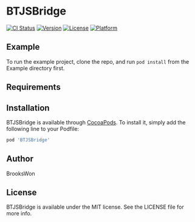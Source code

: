 # BTJSBridge

[![CI Status](https://img.shields.io/travis/BrooksWon/BTJSBridge.svg?style=flat)](https://travis-ci.org/BrooksWon/BTJSBridge)
[![Version](https://img.shields.io/cocoapods/v/BTJSBridge.svg?style=flat)](https://cocoapods.org/pods/BTJSBridge)
[![License](https://img.shields.io/cocoapods/l/BTJSBridge.svg?style=flat)](https://cocoapods.org/pods/BTJSBridge)
[![Platform](https://img.shields.io/cocoapods/p/BTJSBridge.svg?style=flat)](https://cocoapods.org/pods/BTJSBridge)

## Example

To run the example project, clone the repo, and run `pod install` from the Example directory first.

## Requirements

## Installation

BTJSBridge is available through [CocoaPods](https://cocoapods.org). To install
it, simply add the following line to your Podfile:

```ruby
pod 'BTJSBridge'
```

## Author

BrooksWon

## License

BTJSBridge is available under the MIT license. See the LICENSE file for more info.
